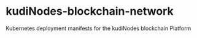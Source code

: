 # kudiNodes-blockchain-network
Kubernetes deployment manifests for the kudiNodes blockchain Platform
